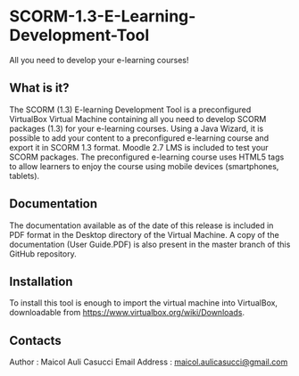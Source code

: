 # SCORM-1.3-E-Learning-Development-Tool
All you need to develop your e-learning courses!

What is it?
-----------
The SCORM (1.3) E-learning Development Tool is a preconfigured VirtualBox Virtual Machine containing all you need to develop SCORM packages (1.3) for your e-learning courses. Using a Java Wizard, it is possible to add your content to a preconfigured e-learning course and export it in SCORM 1.3 format. Moodle 2.7 LMS is included to test your SCORM packages. The preconfigured e-learning course uses HTML5 tags to allow learners to enjoy the course using mobile devices (smartphones, tablets).

Documentation
-----------
The documentation available as of the date of this release is included in PDF format in the Desktop directory of the Virtual Machine. A copy of the documentation (User Guide.PDF) is also present in the master branch of this GitHub repository.

Installation
-----------
To install this tool is enough to import the virtual machine into VirtualBox, downloadable from https://www.virtualbox.org/wiki/Downloads.

Contacts
-----------
Author : Maicol Auli Casucci 
Email Address : maicol.aulicasucci@gmail.com
